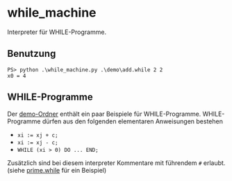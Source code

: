 # while_machine

Interpreter für WHILE-Programme.

## Benutzung

```shell
PS> python .\while_machine.py .\demo\add.while 2 2
x0 = 4
```

## WHILE-Programme

Der [demo-Ordner](./demo) enthält ein paar Beispiele für WHILE-Programme.
WHILE-Programme dürfen aus den folgenden elementaren Anweisungen bestehen

- `xi := xj + c;`
- `xi := xj - c;`
- `WHILE (xi > 0) DO ... END;`

Zusätzlich sind bei diesem interpreter Kommentare mit führendem `#` erlaubt.
(siehe [prime.while](./demo/prime.while) für ein Beispiel)
